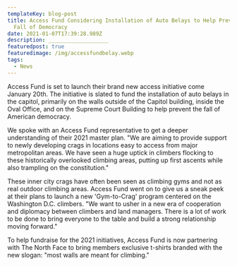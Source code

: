 ```yaml
---
templateKey: blog-post
title: Access Fund Considering Installation of Auto Belays to Help Prevent the
  Fall of Democracy
date: 2021-01-07T17:39:28.989Z
description: ___________________
featuredpost: true
featuredimage: /img/accessfundbelay.webp
tags:
  - News
---
```

Access Fund is set to launch their brand new access initiative come January 20th. The initiative is slated to fund the installation of auto belays in the capitol, primarily on the walls outside of the Capitol building, inside the Oval Office, and on the Supreme Court Building to help prevent the fall of American democracy.



We spoke with an Access Fund representative to get a deeper understanding of their 2021 master plan. "We are aiming to provide support to newly developing crags in locations easy to access from major metropolitan areas. We have seen a huge uptick in climbers flocking to these historically overlooked climbing areas, putting up first ascents while also trampling on the constitution."



These inner city crags have often been seen as climbing gyms and not as real outdoor climbing areas. Access Fund went on to give us a sneak peek at their plans to launch a new 'Gym-to-Crag' program centered on the Washington D.C. climbers. "We want to usher in a new era of cooperation and diplomacy between climbers and land managers. There is a lot of work to be done to bring everyone to the table and build a strong relationship moving forward."



To help fundraise for the 2021 initiatives, Access Fund is now partnering with The North Face to bring members exclusive t-shirts branded with the new slogan: "most walls are meant for climbing."